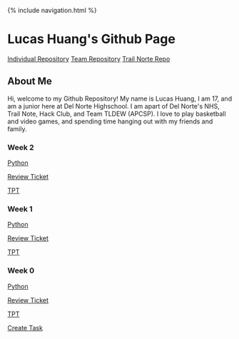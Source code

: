 {% include navigation.html %}

# Lucas Huang's Github Page

[Individual Repository](https://github.com/lucashuang248/Lumoo)
[Team Repository](https://github.com/Ethan-Gravin25/TLDEW)
[Trail Norte Repo]() 


## About Me



Hi, welcome to my Github Repository! My name is Lucas Huang, I am 17, and am a junior here at Del Norte Highschool. I am apart of Del Norte's NHS, Trail Note, Hack Club, and Team TLDEW (APCSP). I love to play basketball and video games, and spending time hanging out with my friends and family.

### Week 2

[Python](https://lucashuang248.github.io/Lumoo/python)

[Review Ticket](https://github.com/lucashuang248/Lumoo/issues/4)

[TPT](https://lucashuang248.github.io/Lumoo/week2notes)

### Week 1

[Python](https://lucashuang248.github.io/Lumoo/python)

[Review Ticket](https://github.com/lucashuang248/Lumoo/issues/3)

[TPT](https://lucashuang248.github.io/Lumoo/week1notes)

### Week 0

[Python](https://lucashuang248.github.io/Lumoo/python)

[Review Ticket](https://github.com/lucashuang248/Lumoo/issues/1)

[TPT](https://lucashuang248.github.io/Lumoo/week0notes)

[Create Task](https://lucashuang248.github.io/Lumoo/createtask)

